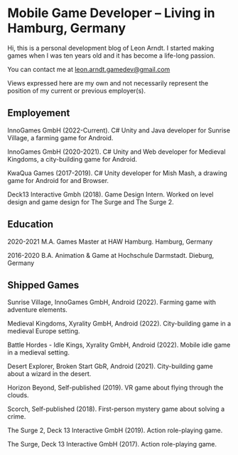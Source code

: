 # Mobile Game Developer – Living in Hamburg, Germany
Hi, this is a personal development blog of Leon Arndt.
I started making games when I was ten years old and it has become a life-long passion.

You can contact me at
leon.arndt.gamedev@gmail.com

Views expressed here are my own and not necessarily represent the position of my current or previous employer(s).

## Employement
InnoGames GmbH (2022-Current). C# Unity and Java developer for Sunrise Village, a farming game for Android.

InnoGames GmbH (2020-2021). C# Unity and Web developer for Medieval Kingdoms, a city-building game for Android.

KwaQua Games (2017-2019). C# Unity developer for Mish Mash, a drawing game for Android for and Browser.

Deck13 Interactive Gmbh (2018). Game Design Intern. Worked on level design and game design for The Surge and The Surge 2.

## Education
2020-2021 M.A. Games Master at HAW Hamburg. Hamburg, Germany

2016-2020 B.A. Animation & Game at Hochschule Darmstadt. Dieburg, Germany

## Shipped Games
Sunrise Village, InnoGames GmbH, Android (2022). Farming game with adventure elements.

Medieval Kingdoms, Xyrality GmbH, Android (2022). City-building game in a medieval Europe setting.

Battle Hordes - Idle Kings, Xyrality GmbH, Android (2022). Mobile idle game in a medieval setting.

Desert Explorer, Broken Start GbR, Android (2021). City-building game about a wizard in the desert.

Horizon Beyond, Self-published (2019). VR game about flying through the clouds.

Scorch, Self-published (2018). First-person mystery game about solving a crime.

The Surge 2, Deck 13 Interactive GmbH (2019). Action role-playing game.

The Surge, Deck 13 Interactive GmbH (2017). Action role-playing game.
